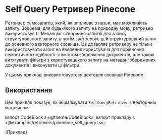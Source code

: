 # Self Query Ретривер Pinecone

Ретривер самозапитів, який, як випливає з назви, має можливість запиту. Зокрема, для будь-якого запиту на природну мову, ретривер використовує LLM-ланцюг створення запитів для запису структурованого запиту, а потім застосовує цей структурований запит до основного векторного сховища. Це дозволяє ретриверу не тільки використовувати запит на введення користувача для порівняння семантичної подібності зі вмістом збережених документів, але також витягувати фільтри з користувацького запиту на метадані збережених документів і виконувати ці фільтри.

У цьому прикладі використовується векторне сховище Pinecone.

## Використання

Цей приклад показує, як ініціалізувати `SelfQueryRetriever` з векторним магазином:

імпорт CodeBlock з «@theme/CodeBlock»; імпорт прикладу з «@examples/retrievers/pinecone_self_query.ts»;

<CodeBlock language="typescript">{Приклад}</CodeBlock>
